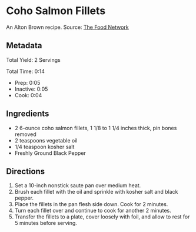 Coho Salmon Fillets
===================
An Alton Brown recipe. Source: [The Food Network](http://www.foodnetwork.com/recipes/alton-brown/coho-salmon-fillets-recipe.html)

Metadata
--------
Total Yield: 2 Servings

Total Time: 0:14
* Prep: 0:05
* Inactive: 0:05
* Cook: 0:04

Ingredients
-----------
* 2 6-ounce coho salmon fillets, 1 1/8 to 1 1/4 inches thick, pin bones removed
* 2 teaspoons vegetable oil
* 1/4 teaspoon kosher salt
* Freshly Ground Black Pepper

Directions
----------
1. Set a 10-inch nonstick saute pan over medium heat. 
2. Brush each fillet with the oil and sprinkle with kosher salt and black pepper. 
3. Place the fillets in the pan flesh side down. Cook for 2 minutes. 
4. Turn each fillet over and continue to cook for another 2 minutes. 
5. Transfer the fillets to a plate, cover loosely with foil, and allow to rest for 5 minutes before serving.
